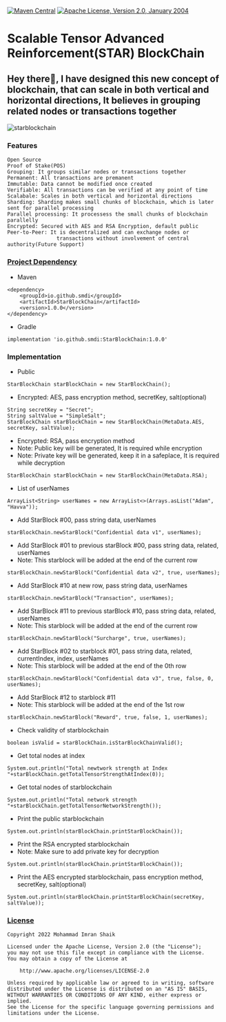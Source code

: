 [![Maven Central](https://maven-badges.herokuapp.com/maven-central/cz.jirutka.rsql/rsql-parser/badge.svg)](https://central.sonatype.dev/artifact/io.github.smdi/StarBlockChain/1.0.0/)
[![Apache License, Version 2.0, January 2004](https://img.shields.io/github/license/apache/maven.svg?label=License)](https://github.com/smdi/StarBlockChain/blob/main/LICENSE)

# Scalable Tensor Advanced Reinforcement(STAR) BlockChain

## Hey there👋, I have designed this new concept of blockchain, that can scale in both vertical and horizontal directions, It believes in grouping related nodes or transactions together

![starblockchain](https://user-images.githubusercontent.com/30797411/187959296-a2d6b56a-da5d-4fd3-9208-064196443ddf.png)

### Features

```
Open Source
Proof of Stake(POS)
Grouping: It groups similar nodes or transactions together
Permanent: All transactions are premanent
Immutable: Data cannot be modified once created
Verifiable: All transactions can be verified at any point of time
Scalabale: Scales in both vertical and horizontal directions
Sharding: Sharding makes small chunks of blockchain, which is later sent for parallel processing
Parallel processing: It processess the small chunks of blockchain parallelly
Encrypted: Secured with AES and RSA Encryption, default public
Peer-to-Peer: It is decentralized and can exchange nodes or 
                transactions without involvement of central authority(Future Support)
```

### [Project Dependency](https://central.sonatype.dev/artifact/io.github.smdi/StarBlockChain/0.0.2)

- Maven
```
<dependency>
    <groupId>io.github.smdi</groupId>
    <artifactId>StarBlockChain</artifactId>
    <version>1.0.0</version>
</dependency>
```
- Gradle
```
implementation 'io.github.smdi:StarBlockChain:1.0.0'
```

### Implementation

- Public
```
StarBlockChain starBlockChain = new StarBlockChain();
```

- Encrypted: AES, pass encryption method, secretKey, salt(optional)
```
String secretKey = "Secret";
String saltValue = "SimpleSalt";
StarBlockChain starBlockChain = new StarBlockChain(MetaData.AES, secretKey, saltValue);
```

- Encrypted: RSA, pass encryption method
- Note: Public key will be generated, It is required while encryption
- Note: Private key will be generated, keep it in a safeplace, It is required while decryption
```
StarBlockChain starBlockChain = new StarBlockChain(MetaData.RSA);
```

- List of userNames
```
ArrayList<String> userNames = new ArrayList<>(Arrays.asList("Adam", "Havva"));
```

- Add StarBlock #00, pass string data, userNames
```
starBlockChain.newStarBlock("Confidential data v1", userNames);
```

- Add StarBlock #01 to previous starBlock #00, pass string data, related, userNames
- Note: This starblock will be added at the end of the current row
```
starBlockChain.newStarBlock("Confidential data v2", true, userNames);
```

- Add StarBlock #10 at new row, pass string data, userNames
```
starBlockChain.newStarBlock("Transaction", userNames);
```
- Add StarBlock #11 to previous starBlock #10, pass string data, related, userNames
- Note: This starblock will be added at the end of the current row
```
starBlockChain.newStarBlock("Surcharge", true, userNames);
```

- Add StarBlock #02 to starblock #01, pass string data, related, currentIndex, index, userNames
- Note: This starblock will be added at the end of the 0th row
```
starBlockChain.newStarBlock("Confidential data v3", true, false, 0, userNames);
```

- Add StarBlock #12 to starblock #11
- Note: This starblock will be added at the end of the 1st row
```
starBlockChain.newStarBlock("Reward", true, false, 1, userNames);
```

- Check validity of starblockchain
```
boolean isValid = starBlockChain.isStarBlockChainValid();
```

- Get total nodes at index
```
System.out.println("Total newtwork strength at Index "+starBlockChain.getTotalTensorStrengthAtIndex(0));                
```
- Get total nodes of starblockchain
```
System.out.println("Total network strength "+starBlockChain.getTotalTensorNetworkStrength());
```

- Print the public starblockchain
```
System.out.println(starBlockChain.printStarBlockChain());
```

- Print the RSA encrypted starblockchain
- Note: Make sure to add private key for decryption
```
System.out.println(starBlockChain.printStarBlockChain());
```

- Print the AES encrypted starblockchain, pass encryption method, secretKey, salt(optional)
```
System.out.println(starBlockChain.printStarBlockChain(secretKey, saltValue));
```

### [License](http://www.apache.org/licenses/LICENSE-2.0)

```
Copyright 2022 Mohammad Imran Shaik

Licensed under the Apache License, Version 2.0 (the "License");
you may not use this file except in compliance with the License.
You may obtain a copy of the License at

    http://www.apache.org/licenses/LICENSE-2.0

Unless required by applicable law or agreed to in writing, software
distributed under the License is distributed on an "AS IS" BASIS,
WITHOUT WARRANTIES OR CONDITIONS OF ANY KIND, either express or implied.
See the License for the specific language governing permissions and
limitations under the License.
```
